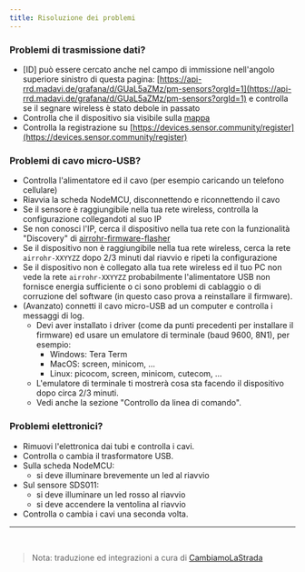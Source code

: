 ```yaml
---
title: Risoluzione dei problemi
---
```


### Problemi di trasmissione dati?

* [ID] può essere cercato anche nel campo di immissione nell'angolo superiore sinistro di questa pagina:
  [https://api-rrd.madavi.de/grafana/d/GUaL5aZMz/pm-sensors?orgId=1](https://api-rrd.madavi.de/grafana/d/GUaL5aZMz/pm-sensors?orgId=1)
  e controlla se il segnare wireless è stato debole in passato
* Controlla che il dispositivo sia visibile sulla
  [mappa](https://maps.sensor.community)
* Controlla la registrazione su
  [https://devices.sensor.community/register](https://devices.sensor.community/register)

### Problemi di cavo micro-USB?

* Controlla l'alimentatore ed il cavo (per esempio caricando un
  telefono cellulare)
* Riavvia la scheda NodeMCU, disconnettendo e riconnettendo il cavo
* Se il sensore è raggiungibile nella tua rete wireless, controlla la
  configurazione collegandoti al suo IP
* Se non conosci l'IP, cerca il dispositivo nella tua rete con la
  funzionalità "Discovery" di
  [airrohr-firmware-flasher](https://github.com/opendata-stuttgart/airrohr-firmware-flasher//)
* Se il dispositivo non è raggiungibile nella tua rete wireless, cerca
  la rete `airrohr-XXYYZZ` dopo 2/3 minuti dal riavvio e ripeti la
  configurazione
* Se il dispositivo non è collegato alla tua rete wireless ed il tuo
  PC non vede la rete `airrohr-XXYYZZ` probabilmente l'alimentatore
  USB non fornisce energia sufficiente o ci sono problemi di cablaggio
  o di corruzione del software (in questo caso prova a reinstallare il
  firmware).
* (Avanzato) connetti il cavo micro-USB ad un computer e controlla i
  messaggi di log.
    * Devi aver installato i driver (come da punti precedenti per
      installare il firmware) ed usare un emulatore di terminale (baud
      9600, 8N1), per esempio:
        * Windows: Tera Term
        * MacOS: screen, minicom, ...
        * Linux: picocom, screen, minicom, cutecom, ...
    * L'emulatore di terminale ti mostrerà cosa sta facendo il
      dispositivo dopo circa 2/3 minuti.
    * Vedi anche la sezione "Controllo da linea di comando".

### Problemi elettronici?

* Rimuovi l'elettronica dai tubi e controlla i cavi.
* Controlla o cambia il trasformatore USB.
* Sulla scheda NodeMCU:
    * si deve illuminare brevemente un led al riavvio
* Sul sensore SDS011:
    * si deve illuminare un led rosso al riavvio
    * si deve accendere la ventolina al riavvio
* Controlla o cambia i cavi una seconda volta.

---

<br />

> Nota: traduzione ed integrazioni a cura di
> [CambiamoLaStrada](https://maps.sensor.community/?selection=PM25&nooverlay=true#16/46.0700/11.1130)
